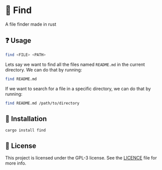 # 🔎 Find

A file finder made in rust

## ❓ Usage

```bash
find <FILE> <PATH>
```

Lets say we want to find all the files named `README.md` in the current directory. We can do that by running:

```bash
find README.md
```

If we want to search for a file in a specific directory, we can do that by running:

```bash
find README.md /path/to/directory
```

## 🔨 Installation

```
cargo install find
```

## 📝 License
This project is licensed under the GPL-3 license. See the [LICENCE](LICENCE) file for more info.